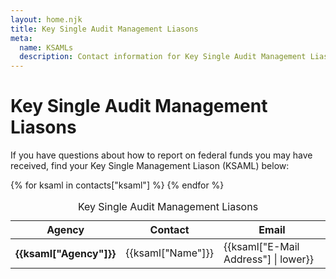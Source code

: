 ```yaml
---
layout: home.njk
title: Key Single Audit Management Liasons
meta:
  name: KSAMLs
  description: Contact information for Key Single Audit Management Liasons
---
```


# Key Single Audit Management Liasons

If you have questions about how to report on federal funds you may have received, find your Key Single Management Liason (KSAML) below:

<table class="usa-table">
    <caption>
        Key Single Audit Management Liasons
    </caption>
    <thead>
        <tr>
            <th data-sortable scope="col" role="columnheader" aria-sort="descending">Agency</th>
            <th scope="col">Contact</th>
            <th scope="col">Email</th>
        </tr>
    </thead>
    <tbody>
        {% for ksaml in contacts["ksaml"] %}
            <tr>
                <th scope="row" data-sort-value='{{ksaml["Agency"]}}'>{{ksaml["Agency"]}}</th>
                <td>{{ksaml["Name"]}}</td>
                <td>{{ksaml["E-Mail Address"] | lower}}</td>
            </tr>
        {% endfor %}
    </tbody>
</table>
<div
    class="usa-sr-only usa-table__announcement-region"
    aria-live="polite"
  ></div>